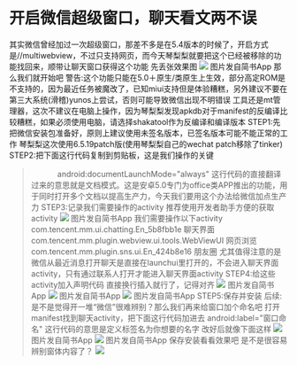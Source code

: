 # 开启微信超级窗口，聊天看文两不误
  其实微信曾经加过一次超级窗口，那差不多是在5.4版本的时候了，开启方式是//multiwebview，不过只支持网页，而今天琴梨梨就要把这个已经被移除的功能找回来，顺带让聊天窗口获得这个功能
  先丢张效果图﻿
  ![](http://upload-images.jianshu.io/upload_images/5660880-c3cba76c42d31347.png)
  图片发自简书App
  那么我们就开始吧
  警告:这个功能只能在5.0＋原生/类原生上生效，部分高定ROM是不支持的，因为最近任务被魔改了，已知miui支持但是体验糟糕，另外建议不要在第三大系统(滑稽)yunos上尝试，否则可能导致微信出现不明错误
  工具还是mt管理器，这次不建议在电脑上操作，因为琴梨梨发现apkdb对于manifest的反编译比较糟糕，如果必须使用电脑，请选择shakatool作为反编译和编译版本
  STEP1:先把微信安装包准备好，原则上建议使用未签名版本，已签名版本可能不能正常的工作
  琴梨梨这次使用6.5.19patch版(使用琴梨梨自己的wechat patch移除了tinker)
  STEP2:把下面这行代码复制到剪贴板，这是我们操作的关键
  >             android:documentLaunchMode="always" 
  这行代码的直接翻译过来的意思就是文档模式。这是安卓5.0专门为office类APP推出的功能，用于同时打开多个文档以提高生产力，今天我们要用这个办法给微信加点生产力
  STEP3:记录我们需要操作的activity
  推荐使用开发者助手方便的获取activity﻿
  ![](http://upload-images.jianshu.io/upload_images/5660880-31ff08c4bdb994e4.png)
  图片发自简书App
  我们需要操作以下activity
  com.tencent.mm.ui.chatting.En_5b8fbb1e 聊天界面
  com.tencent.mm.plugin.webview.ui.tools.WebViewUI 网页浏览
  com.tencent.mm.plugin.sns.ui.En_424b8e16 朋友圈
  尤其值得注意的是微信从最近消息打开聊天是直接在launchui里打开的，不会进入聊天界面activity，只有通过联系人打开才能进入聊天界面activity
  STEP4:给这些activity加入声明代码
  ﻿直接换行插入就行了，记得对齐
  ![](http://upload-images.jianshu.io/upload_images/5660880-c1cda0812aecfdb0.png)
  图片发自简书App
  ![](http://upload-images.jianshu.io/upload_images/5660880-d59a76f37f021d8f.png)
  图片发自简书App
  ![](http://upload-images.jianshu.io/upload_images/5660880-3d6f27708ec70ba4.png)
  图片发自简书App
  STEP5:保存并安装
  后续:是不是觉得开一堆“微信”很难辨别？那么我们再来给窗口加个命名吧
  打开manifest找到聊天activity，把下面这行代码加进去
  >  android:label="窗口命名"
  这行代码的意思是定义标签名为你想要的名字
  改好后就像下面这样
  ![](http://upload-images.jianshu.io/upload_images/5660880-e4cdb2f08fb7e3bf.png)
  图片发自简书App
  ![](http://upload-images.jianshu.io/upload_images/5660880-bf55cdb48bb52518.png)
  图片发自简书App
  保存安装看看效果吧
  ﻿是不是很容易辨别窗体内容了？
  ![](http://upload-images.jianshu.io/upload_images/5660880-dfd378d595695832.png)